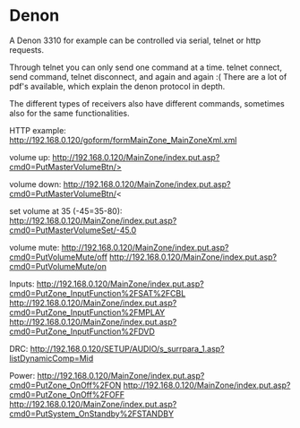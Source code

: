 # Denon

A Denon 3310 for example can be controlled via serial, telnet or http requests.

Through telnet you can only send one command at a time.
telnet connect, send command, telnet disconnect, and again and again :(
There are a lot of pdf's available, which explain the denon protocol in depth.

The different types of receivers also have different commands, sometimes also for the same functionalities.


HTTP example:
http://192.168.0.120/goform/formMainZone_MainZoneXml.xml

volume up:
http://192.168.0.120/MainZone/index.put.asp?cmd0=PutMasterVolumeBtn/>

volume down:
http://192.168.0.120/MainZone/index.put.asp?cmd0=PutMasterVolumeBtn/<

set volume at 35 (-45=35-80):
http://192.168.0.120/MainZone/index.put.asp?cmd0=PutMasterVolumeSet/-45.0

volume mute:
http://192.168.0.120/MainZone/index.put.asp?cmd0=PutVolumeMute/off
http://192.168.0.120/MainZone/index.put.asp?cmd0=PutVolumeMute/on

Inputs:
http://192.168.0.120/MainZone/index.put.asp?cmd0=PutZone_InputFunction%2FSAT%2FCBL
http://192.168.0.120/MainZone/index.put.asp?cmd0=PutZone_InputFunction%2FMPLAY
http://192.168.0.120/MainZone/index.put.asp?cmd0=PutZone_InputFunction%2FDVD

DRC:
http://192.168.0.120/SETUP/AUDIO/s_surrpara_1.asp?listDynamicComp=Mid

Power:
http://192.168.0.120/MainZone/index.put.asp?cmd0=PutZone_OnOff%2FON
http://192.168.0.120/MainZone/index.put.asp?cmd0=PutZone_OnOff%2FOFF
http://192.168.0.120/MainZone/index.put.asp?cmd0=PutSystem_OnStandby%2FSTANDBY
